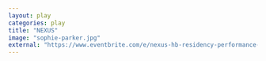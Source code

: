 ```yaml
---
layout: play
categories: play
title: "NEXUS"
image: "sophie-parker.jpg"
external: "https://www.eventbrite.com/e/nexus-hb-residency-performance-tickets-24687954336"
---
```

